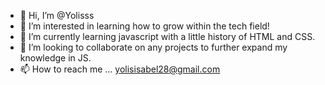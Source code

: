 - 👋 Hi, I’m @Yolisss
- 👀 I’m interested in learning how to grow within the tech field!
- 🌱 I’m currently learning javascript with a little history of HTML and CSS. 
- 💞️ I’m looking to collaborate on any projects to further expand my knowledge in JS. 
- 📫 How to reach me ... yolisisabel28@gmail.com

<!---
Yolisss/Yolisss is a ✨ special ✨ repository because its `README.md` (this file) appears on your GitHub profile.
You can click the Preview link to take a look at your changes.
--->

